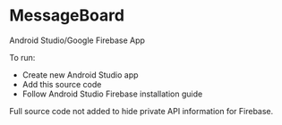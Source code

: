 # MessageBoard
Android Studio/Google Firebase App

To run:
  - Create new Android Studio app
  - Add this source code
  - Follow Android Studio Firebase installation guide

Full source code not added to hide private API information for Firebase.

